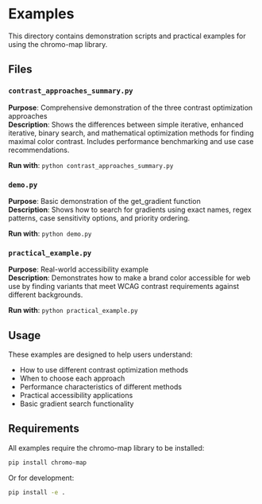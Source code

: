 # Examples

This directory contains demonstration scripts and practical examples for using the chromo-map library.

## Files

### `contrast_approaches_summary.py`
**Purpose**: Comprehensive demonstration of the three contrast optimization approaches  
**Description**: Shows the differences between simple iterative, enhanced iterative, binary search, and mathematical optimization methods for finding maximal color contrast. Includes performance benchmarking and use case recommendations.

**Run with**: `python contrast_approaches_summary.py`

### `demo.py`
**Purpose**: Basic demonstration of the get_gradient function  
**Description**: Shows how to search for gradients using exact names, regex patterns, case sensitivity options, and priority ordering.

**Run with**: `python demo.py`

### `practical_example.py`
**Purpose**: Real-world accessibility example  
**Description**: Demonstrates how to make a brand color accessible for web use by finding variants that meet WCAG contrast requirements against different backgrounds.

**Run with**: `python practical_example.py`

## Usage

These examples are designed to help users understand:
- How to use different contrast optimization methods
- When to choose each approach
- Performance characteristics of different methods
- Practical accessibility applications
- Basic gradient search functionality

## Requirements

All examples require the chromo-map library to be installed:
```bash
pip install chromo-map
```

Or for development:
```bash
pip install -e .
```
